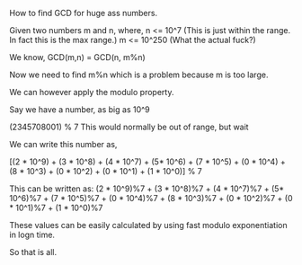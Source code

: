 How to find GCD for huge ass numbers.

Given two numbers m and n, where,
n <= 10^7 (This is just within the range. In fact this is the max range.)
m <= 10^250 (What the actual fuck?)

We know,
GCD(m,n) = GCD(n, m%n)

Now we need to find m%n which is a problem because m is too large.

We can however apply the modulo property.

Say we have a number, as big as 10^9

(2345708001) % 7
This would normally be out of range, but wait

We can write this number as,

[(2 * 10^9) + (3 * 10^8) + (4 * 10^7) + (5* 10^6) + (7 * 10^5) + (0 * 10^4) + (8 * 10^3) + (0 * 10^2) + (0 * 10^1) + (1 * 10^0)] % 7

This can be written as:
(2 * 10^9)%7 + (3 * 10^8)%7 + (4 * 10^7)%7 + (5* 10^6)%7 + (7 * 10^5)%7 + (0 * 10^4)%7 + (8 * 10^3)%7 + (0 * 10^2)%7 + (0 * 10^1)%7 + (1 * 10^0)%7

These values can be easily calculated by using fast modulo exponentiation
in logn time.

So that is all.


